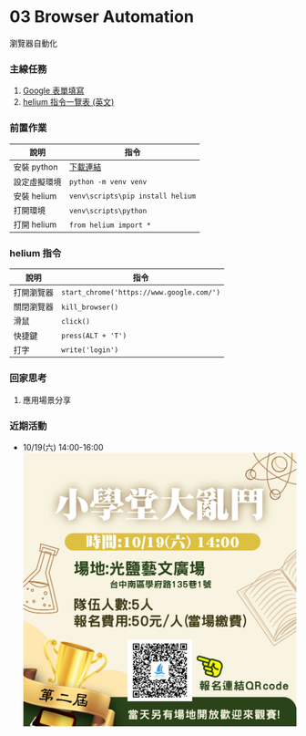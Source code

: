 # 03 Browser Automation
瀏覽器自動化

### 主線任務
1. [Google 表單填寫](https://forms.gle/d5kH8BiUFYss4tJr9)
2. [helium 指令一覽表 (英文)](https://github.com/mherrmann/helium/blob/master/docs/cheatsheet.md)

### 前置作業

|說明|指令|
|----|----|
|安裝 python|[下載連結](https://www.python.org/ftp/python/3.12.6/python-3.12.6-amd64.exe)|
|設定虛擬環境|`python -m venv venv`|
|安裝 helium|`venv\scripts\pip install helium`|
|打開環境|`venv\scripts\python`|
|打開 helium|`from helium import *`|

### helium 指令

|說明|指令|
|----|----|
|打開瀏覽器|`start_chrome('https://www.google.com/')`|
|關閉瀏覽器|`kill_browser()`|
|滑鼠|`click()`|
|快捷鍵|`press(ALT + 'T')`|
|打字|`write('login')`|

### 回家思考
1. 應用場景分享

### 近期活動
- 10/19(六) 14:00-16:00
![10/19(六) 14:00-16:00](https://github.com/chuanyang-studio/webdev-101/blob/main/images/20241019-%E5%B0%8F%E5%AD%B8%E5%A0%82%E5%AE%A3%E5%82%B3.jpg?raw=true)
